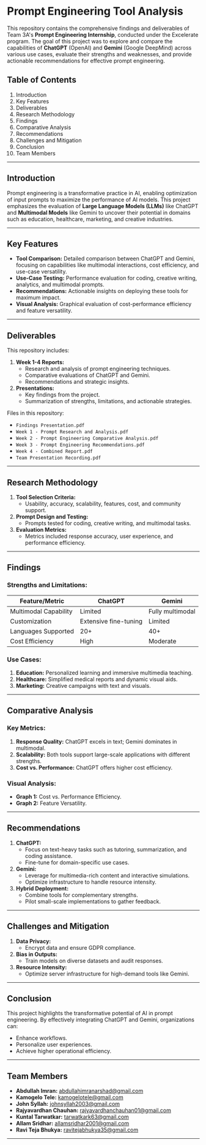 # Prompt Engineering Tool Analysis

This repository contains the comprehensive findings and deliverables of Team 3A's **Prompt Engineering Internship**, conducted under the Excelerate program. The goal of this project was to explore and compare the capabilities of **ChatGPT** (OpenAI) and **Gemini** (Google DeepMind) across various use cases, evaluate their strengths and weaknesses, and provide actionable recommendations for effective prompt engineering.

## Table of Contents
1. Introduction
2. Key Features
3. Deliverables
4. Research Methodology
5. Findings
6. Comparative Analysis
7. Recommendations
8. Challenges and Mitigation
9. Conclusion
10. Team Members
---

## Introduction
Prompt engineering is a transformative practice in AI, enabling optimization of input prompts to maximize the performance of AI models. This project emphasizes the evaluation of **Large Language Models (LLMs)** like ChatGPT and **Multimodal Models** like Gemini to uncover their potential in domains such as education, healthcare, marketing, and creative industries.

---

## Key Features
- **Tool Comparison:** Detailed comparison between ChatGPT and Gemini, focusing on capabilities like multimodal interactions, cost efficiency, and use-case versatility.
- **Use-Case Testing:** Performance evaluation for coding, creative writing, analytics, and multimodal prompts.
- **Recommendations:** Actionable insights on deploying these tools for maximum impact.
- **Visual Analysis:** Graphical evaluation of cost-performance efficiency and feature versatility.

---

## Deliverables
This repository includes:
1. **Week 1-4 Reports:**
   - Research and analysis of prompt engineering techniques.
   - Comparative evaluations of ChatGPT and Gemini.
   - Recommendations and strategic insights.
2. **Presentations:**
   - Key findings from the project.
   - Summarization of strengths, limitations, and actionable strategies.

Files in this repository:
- `Findings Presentation.pdf`
- `Week 1 - Prompt Research and Analysis.pdf`
- `Week 2 - Prompt Engineering Comparative Analysis.pdf`
- `Week 3 - Prompt Engineering Recommendations.pdf`
- `Week 4 - Combined Report.pdf`
- `Team Presentation Recording.pdf`

---

## Research Methodology
1. **Tool Selection Criteria:**
   - Usability, accuracy, scalability, features, cost, and community support.
2. **Prompt Design and Testing:**
   - Prompts tested for coding, creative writing, and multimodal tasks.
3. **Evaluation Metrics:**
   - Metrics included response accuracy, user experience, and performance efficiency.

---

## Findings
### Strengths and Limitations:
| Feature/Metric | ChatGPT | Gemini |
|----------------|----------|--------|
| Multimodal Capability | Limited | Fully multimodal |
| Customization | Extensive fine-tuning | Limited |
| Languages Supported | 20+ | 40+ |
| Cost Efficiency | High | Moderate |

### Use Cases:
1. **Education:** Personalized learning and immersive multimedia teaching.
2. **Healthcare:** Simplified medical reports and dynamic visual aids.
3. **Marketing:** Creative campaigns with text and visuals.

---

## Comparative Analysis
### Key Metrics:
1. **Response Quality:** ChatGPT excels in text; Gemini dominates in multimodal.
2. **Scalability:** Both tools support large-scale applications with different strengths.
3. **Cost vs. Performance:** ChatGPT offers higher cost efficiency.

### Visual Analysis:
- **Graph 1:** Cost vs. Performance Efficiency.
- **Graph 2:** Feature Versatility.

---

## Recommendations
1. **ChatGPT:**
   - Focus on text-heavy tasks such as tutoring, summarization, and coding assistance.
   - Fine-tune for domain-specific use cases.
2. **Gemini:**
   - Leverage for multimedia-rich content and interactive simulations.
   - Optimize infrastructure to handle resource intensity.
3. **Hybrid Deployment:**
   - Combine tools for complementary strengths.
   - Pilot small-scale implementations to gather feedback.

---

## Challenges and Mitigation
1. **Data Privacy:**
   - Encrypt data and ensure GDPR compliance.
2. **Bias in Outputs:**
   - Train models on diverse datasets and audit responses.
3. **Resource Intensity:**
   - Optimize server infrastructure for high-demand tools like Gemini.

---

## Conclusion
This project highlights the transformative potential of AI in prompt engineering. By effectively integrating ChatGPT and Gemini, organizations can:
- Enhance workflows.
- Personalize user experiences.
- Achieve higher operational efficiency.

---

## Team Members
- **Abdullah Imran:** [abdullahimranarshad@gmail.com](mailto:abdullahimranarshad@gmail.com)
- **Kamogelo Tele:** [kamogelotele@gmail.com](mailto:kamogelotele@gmail.com)
- **John Syllah:** [johnsyllah2003@gmail.com](mailto:johnsyllah2003@gmail.com)
- **Rajyavardhan Chauhan:** [rajyavardhanchauhan01@gmail.com](mailto:rajyavardhanchauhan01@gmail.com)
- **Kuntal Tarwatkar:** [tarwatkark63@gmail.com](mailto:tarwatkark63@gmail.com)
- **Allam Sridhar:** [allamsridhar2001@gmail.com](mailto:allamsridhar2001@gmail.com)
- **Ravi Teja Bhukya:** [ravitejabhukya35@gmail.com](mailto:ravitejabhukya35@gmail.com)

---
